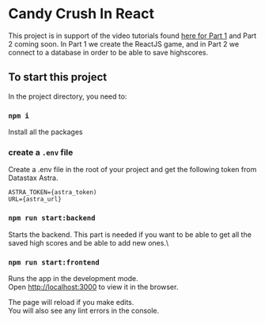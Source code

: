 # Candy Crush In React

This project is in support of the video tutorials found [here for Part 1](https://www.youtube.com/watch?v=PBrEq9Wd6_U) and Part 2 coming soon. In Part 1 we create the ReactJS game, and in Part 2 we connect to a database in order to be able to save highscores.

## To start this project

In the project directory, you need to:

### `npm i `

Install all the packages

### create a `.env` file

Create a .env file in the root of your project and get the following token from Datastax Astra.

```
ASTRA_TOKEN={astra_token)
URL={astra_url}
```

### `npm run start:backend `

Starts the backend. This part is needed if you want to be able to get all the saved high scores and be able to add new ones.\

### `npm run start:frontend `

Runs the app in the development mode.\
Open [http://localhost:3000](http://localhost:3000) to view it in the browser.

The page will reload if you make edits.\
You will also see any lint errors in the console.
